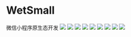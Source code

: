 # WetSmall
微信小程序原生态开发
![](https://github.com/Lin-Min/WetSmall/blob/master/11.JPG)
![](https://github.com/Lin-Min/WetSmall/blob/master/22.JPG)
![](https://github.com/Lin-Min/WetSmall/blob/master/33.JPG)
![](https://github.com/Lin-Min/WetSmall/blob/master/44.JPG)
![](https://github.com/Lin-Min/WetSmall/blob/master/55.JPG)
![](https://github.com/Lin-Min/WetSmall/blob/master/66.JPG)
![](https://github.com/Lin-Min/WetSmall/blob/master/77.JPG)
![](https://github.com/Lin-Min/WetSmall/blob/master/88.JPG)
![](https://github.com/Lin-Min/WetSmall/blob/master/99.JPG)
